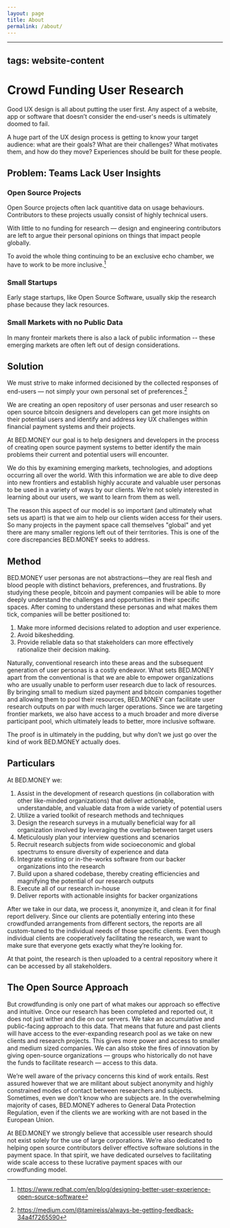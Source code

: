 ```yaml
---
layout: page
title: About
permalink: /about/
---
```


---
tags: website-content
---
# Crowd Funding User Research
Good UX design is all about putting the user first. Any aspect of a website, app or software that doesn’t consider the end-user's needs is ultimately doomed to fail.

A huge part of the UX design process is getting to know your target audience: what are their goals? What are their challenges? What motivates them, and how do they move? Experiences should be built for these people.

## Problem: Teams Lack User Insights

### Open Source Projects
Open Source projects often lack quantitive data on usage behaviours. Contributors to these projects usually consist of highly technical users.

With little to no funding for research — design and engineering contributors are left to argue their personal opinions on things that impact people globally.

To avoid the whole thing continuing to be an exclusive echo chamber, we have to work to be more inclusive.[^1]

### Small Startups
Early stage startups, like Open Source Software, usually skip the research phase because they lack resources.

### Small Markets with no Public Data
In many fronteir markets there is also a lack of public information -- these emerging markets are often left out of design considerations.

## Solution

We must strive to make informed decisioned by the collected responses of end-users — not simply your own personal set of preferences.[^2]

We are creating an open repository of user personas and user research so open source bitcoin designers and developers can get more insights on their potential users and identify and address key UX challenges within financial payment systems and their projects.

At BED.MONEY our goal is to help designers and developers in the process of creating open source payment systems to better identify the main problems their current and potential users will encounter.

We do this by examining emerging markets, technologies, and adoptions occurring all over the world. With this information we are able to dive deep into new frontiers and establish highly accurate and valuable user personas to be used in a variety of ways by our clients. We’re not solely interested in learning about our users, we want to learn from them as well. 

The reason this aspect of our model is so important (and ultimately what sets us apart) is that we aim to help our clients widen access for their users. So many projects in the payment space call themselves "global" and yet there are many smaller regions left out of their territories. This is one of the core discrepancies BED.MONEY seeks to address.

## Method

BED.MONEY user personas are not abstractions—they are real flesh and blood people with distinct behaviors, preferences, and frustrations. By studying these people, bitcoin and payment companies will be able to more deeply understand the challenges and opportunities in their specific spaces. After coming to understand these personas and what makes them tick, companies will be better positioned to: 

1. Make more informed decisions related to adoption and user experience.
1. Avoid bikeshedding.
1. Provide reliable data so that stakeholders can more effectively rationalize their decision making. 

Naturally, conventional research into these areas and the subsequent generation of user personas is a costly endeavor. What sets BED.MONEY apart from the conventional is that we are able to empower organizations who are usually unable to perform user research due to lack of resources. By bringing small to medium sized payment and bitcoin companies together and allowing them to pool their resources, BED.MONEY can facilitate user research outputs on par with much larger operations. Since we are targeting frontier markets, we also have access to a much broader and more diverse participant pool, which ultimately leads to better, more inclusive software.

The proof is in ultimately in the pudding, but why don’t we just go over the kind of work BED.MONEY actually does.

## Particulars

At BED.MONEY we:

1. Assist in the development of research questions (in collaboration with other like-minded organizations) that deliver actionable, understandable, and valuable data from a wide variety of potential users
1. Utilize a varied toolkit of research methods and techniques
1. Design the research surveys in a mutually beneficial way for all organization involved by leveraging the overlap between target users
1. Meticulously plan your interview questions and scenarios
1. Recruit research subjects from wide socioeconomic and global spectrums to ensure diversity of experience and data
1. Integrate existing or in-the-works software from our backer organizations into the research
1. Build upon a shared codebase, thereby creating efficiencies and magnifying the potential of our research outputs
1. Execute all of our research in-house
1. Deliver reports with actionable insights for backer organizations

After we take in our data, we process it, anonymize it, and clean it for final report delivery. Since our clients are potentially entering into these crowdfunded arrangements from different sectors, the reports are all custom-tuned to the individual needs of those specific clients. Even though individual clients are cooperatively facilitating the research, we want to make sure that everyone gets exactly what they’re looking for. 

At that point, the research is then uploaded to a central repository where it can be accessed by all stakeholders. 

## The Open Source Approach

But crowdfunding is only one part of what makes our approach so effective and intuitive. Once our research has been completed and reported out, it does not just wither and die on our servers. We take an accumulative and public-facing approach to this data. That means that future and past clients will have access to the ever-expanding research pool as we take on new clients and research projects. This gives more power and access to smaller and medium sized companies. We can also stoke the fires of innovation by giving open-source organizations — groups who historically do not have the funds to facilitate research — access to this data.

We’re well aware of the privacy concerns this kind of work entails. Rest assured however that we are militant about subject anonymity and highly constrained modes of contact between researchers and subjects. Sometimes, even we don’t know who are subjects are. In the overwhelming majority of cases, BED.MONEY adheres to General Data Protection Regulation, even if the clients we are working with are not based in the European Union.

At BED.MONEY we strongly believe that accessible user research should not exist solely for the use of large corporations. We’re also dedicated to helping open source contributors deliver effective software solutions in the payment space. In that spirit, we have dedicated ourselves to facilitating wide scale access to these lucrative payment spaces with our crowdfunding model.

[^1]: https://www.redhat.com/en/blog/designing-better-user-experience-open-source-software
[^2]: https://medium.com/@tamireiss/always-be-getting-feedback-34a4f7265590